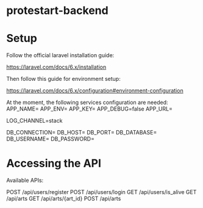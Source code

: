 # protestart-backend

# Setup

Follow the official laravel installation guide:

https://laravel.com/docs/6.x/installation

Then follow this guide for environment setup:

https://laravel.com/docs/6.x/configuration#environment-configuration

At the moment, the following services configuration are needed:
APP_NAME=
APP_ENV=
APP_KEY=
APP_DEBUG=false
APP_URL=

LOG_CHANNEL=stack

DB_CONNECTION=
DB_HOST=
DB_PORT=
DB_DATABASE=
DB_USERNAME=
DB_PASSWORD=


# Accessing the API

Available APIs:

POST /api/users/register
POST /api/users/login
GET  /api/users/is_alive
GET  /api/arts
GET  /api/arts/{art_id}
POST /api/arts
